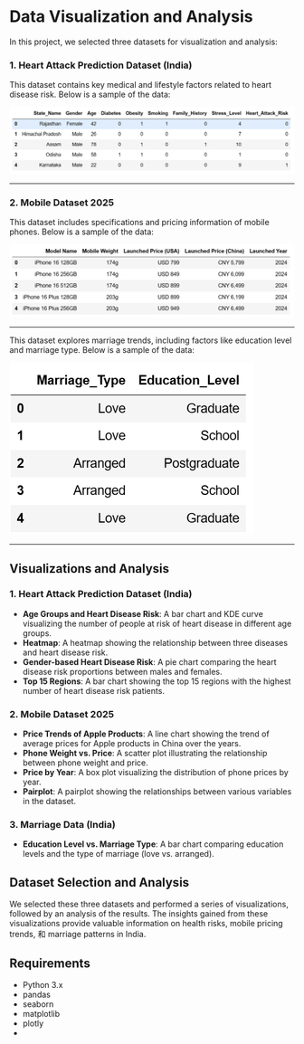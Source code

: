 # Data Visualization and Analysis

In this project, we selected three datasets for visualization and analysis:

### 1. Heart Attack Prediction Dataset (India)
This dataset contains key medical and lifestyle factors related to heart disease risk. Below is a sample of the data:

![Heart Attack Dataset Sample](images/heart_attack_predictions.png)

---

### 2. Mobile Dataset 2025
This dataset includes specifications and pricing information of mobile phones. Below is a sample of the data:

![Mobile Dataset Sample](images/Mobile_Phone.png)

---

This dataset explores marriage trends, including factors like education level and marriage type. Below is a sample of the data:

![Marriage Dataset Sample](images/marriage_data.png)

---


## Visualizations and Analysis

### 1. Heart Attack Prediction Dataset (India)
- **Age Groups and Heart Disease Risk**: A bar chart and KDE curve visualizing the number of people at risk of heart disease in different age groups.
- **Heatmap**: A heatmap showing the relationship between three diseases and heart disease risk.
- **Gender-based Heart Disease Risk**: A pie chart comparing the heart disease risk proportions between males and females.
- **Top 15 Regions**: A bar chart showing the top 15 regions with the highest number of heart disease risk patients.

### 2. Mobile Dataset 2025
- **Price Trends of Apple Products**: A line chart showing the trend of average prices for Apple products in China over the years.
- **Phone Weight vs. Price**: A scatter plot illustrating the relationship between phone weight and price.
- **Price by Year**: A box plot visualizing the distribution of phone prices by year.
- **Pairplot**: A pairplot showing the relationships between various variables in the dataset.

### 3. Marriage Data (India)
- **Education Level vs. Marriage Type**: A bar chart comparing education levels and the type of marriage (love vs. arranged).

## Dataset Selection and Analysis
We selected these three datasets and performed a series of visualizations, followed by an analysis of the results. The insights gained from these visualizations provide valuable information on health risks, mobile pricing trends, 和 marriage patterns in India.

## Requirements
- Python 3.x
- pandas
- seaborn
- matplotlib
- plotly
- 
